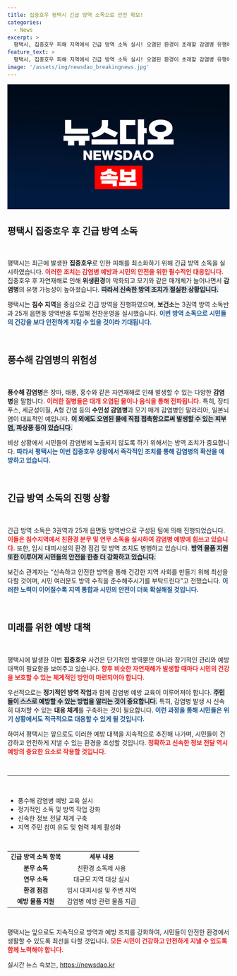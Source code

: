 ```yaml
---
title: 집중호우 평택시 긴급 방역 소독으로 안전 확보!
categories:
  - News
excerpt: >
  평택시, 집중호우 피해 지역에서 긴급 방역 소독 실시! 오염된 환경이 초래할 감염병 유행에 대비해 방역반을 투입하고 시민 안전을 최우선으로 보호합니다. 자연재해 속 감염병 위협, 적극적인 대응이 필요합니다!
feature_text: >
  평택시, 집중호우 피해 지역에서 긴급 방역 소독 실시! 오염된 환경이 초래할 감염병 유행에 대비해 방역반을 투입하고 시민 안전을 최우선으로 보호합니다. 자연재해 속 감염병 위협, 적극적인 대응이 필요합니다!
image: '/assets/img/newsdao_breakingnews.jpg'
---
```


<p><img src="/assets/img/newsdao_breakingnews.jpg" alt="ranknews 속보" /></p>

<h2 data-ke-size="size26">평택시 집중호우 후 긴급 방역 소독</h2>

<p data-ke-size="size16">&nbsp;</p> 

<p>평택시는 최근에 발생한 <strong>집중호우</strong>로 인한 피해를 최소화하기 위해 긴급 방역 소독을 실시하였습니다. <b><span style="color: #ee2323;">이러한 조치는 감염병 예방과 시민의 안전을 위한 필수적인 대응입니다.</span></b> 집중호우 후 자연재해로 인해 <strong>위생환경</strong>이 악화되고 모기와 같은 매개체가 늘어나면서 <strong>감염병</strong>의 유행 가능성이 높아졌습니다. <b><span style="background-color: #21538527;">따라서 신속한 방역 조치가 절실한 상황입니다.</span></b> </p>

<p>평택시는 <strong>침수 지역</strong>을 중심으로 긴급 방역을 진행하였으며, <strong>보건소</strong>는 3권역 방역 소독반과 25개 읍면동 방역반을 투입해 전찬운영을 실시했습니다. <b><span style="color: #1a5490;">이번 방역 소독으로 시민들의 건강을 보다 안전하게 지킬 수 있을 것이라 기대됩니다.</span></b> </p>

<p data-ke-size="size16">&nbsp;</p>

<h2 data-ke-size="size26">풍수해 감염병의 위험성</h2>

<p data-ke-size="size16">&nbsp;</p> 

<p><strong>풍수해 감염병</strong>은 장마, 태풍, 홍수와 같은 자연재해로 인해 발생할 수 있는 다양한 <strong>감염병</strong>을 말합니다. <b><span style="color: #ee2323;">이러한 질병들은 대개 오염된 물이나 음식을 통해 전파됩니다.</span></b> 특히, 장티푸스, 세균성이질, A형 간염 등의 <strong>수인성 감염병</strong>과 모기 매개 감염병인 말라리아, 일본뇌염이 대표적인 예입니다. <b><span style="background-color: #21538527;">이 외에도 오염된 물에 직접 접촉함으로써 발생할 수 있는 피부염, 파상풍 등이 있습니다.</span></b></p>

<p>비상 상황에서 시민들이 감염병에 노출되지 않도록 하기 위해서는 방역 조치가 중요합니다. <b><span style="color: #1a5490;">따라서 평택시는 이번 집중호우 상황에서 즉각적인 조치를 통해 감염병의 확산을 예방하고 있습니다.</span></b></p>

<p data-ke-size="size16">&nbsp;</p> 

<h2 data-ke-size="size26">긴급 방역 소독의 진행 상황</h2>

<p data-ke-size="size16">&nbsp;</p> 

<p>긴급 방역 소독은 3권역과 25개 읍면동 방역반으로 구성된 팀에 의해 진행되었습니다. <b><span style="color: #ee2323;">이들은 침수지역에서 친환경 분무 및 연무 소독을 실시하여 감염병 예방에 힘쓰고 있습니다.</span></b> 또한, 임시 대피시설의 환경 점검 및 방역 조치도 병행하고 있습니다. <b><span style="background-color: #21538527;">방역 물품 지원 또한 이루어져 시민들의 안전을 한층 더 강화하고 있습니다.</span></b> </p>

<p>보건소 관계자는 “신속하고 안전한 방역을 통해 건강한 지역 사회를 만들기 위해 최선을 다할 것이며, 시민 여러분도 방역 수칙을 준수해주시기를 부탁드린다”고 전했습니다. <b><span style="color: #1a5490;">이러한 노력이 이어질수록 지역 통합과 시민의 안전이 더욱 확실해질 것입니다.</span></b></p>

<p data-ke-size="size16">&nbsp;</p> 

<h2 data-ke-size="size26">미래를 위한 예방 대책</h2>

<p data-ke-size="size16">&nbsp;</p> 

<p>평택시에 발생한 이번 <strong>집중호우</strong> 사건은 단기적인 방역뿐만 아니라 장기적인 관리와 예방 대책이 필요함을 보여주고 있습니다. <b><span style="color: #ee2323;">향후 비슷한 자연재해가 발생할 때마다 시민의 건강을 보호할 수 있는 체계적인 방안이 마련되어야 합니다.</span></b> </p>

<p>우선적으로는 <strong>정기적인 방역 작업</strong>과 함께 감염병 예방 교육이 이루어져야 합니다. <b><span style="background-color: #21538527;">주민들이 스스로 예방할 수 있는 방법을 알리는 것이 중요합니다.</span></b> 특히, 감염병 발생 시 신속히 대처할 수 있는 <strong>대응 체계</strong>를 구축하는 것이 필요합니다. <b><span style="color: #1a5490;">이런 과정을 통해 시민들은 위기 상황에서도 적극적으로 대응할 수 있게 될 것입니다.</span></b> </p>

<p>하여서 평택시는 앞으로도 이러한 예방 대책을 지속적으로 추진해 나가며, 시민들이 건강하고 안전하게 지낼 수 있는 환경을 조성할 것입니다. <b><span style="color: #ee2323;">정확하고 신속한 정보 전달 역시 예방의 중요한 요소로 작용할 것입니다.</span></b> </p>

<p data-ke-size="size16">&nbsp;</p> 

<hr>

<p data-ke-size="size16">&nbsp;</p>

<ul>
    <li>풍수해 감염병 예방 교육 실시</li>
    <li>정기적인 소독 및 방역 작업 강화</li>
    <li>신속한 정보 전달 체계 구축</li>
    <li>지역 주민 참여 유도 및 협력 체계 활성화</li>
</ul>

<p data-ke-size="size16">&nbsp;</p> 

<table style="width:100%;">
    <tr>
        <td style="text-align: center; height: 17px;"><b>긴급 방역 소독 항목</b></td>
        <td style="text-align: center; height: 17px;"><b>세부 내용</b></td>
    </tr>
    <tr>
        <td style="text-align: center; height: 17px;"><b>분무 소독</b></td>
        <td style="text-align: center; height: 17px;">친환경 소독제 사용</td>
    </tr>
    <tr>
        <td style="text-align: center; height: 17px;"><b>연무 소독</b></td>
        <td style="text-align: center; height: 17px;">대규모 지역 대상 실시</td>
    </tr>
    <tr>
        <td style="text-align: center; height: 17px;"><b>환경 점검</b></td>
        <td style="text-align: center; height: 17px;">임시 대피시설 및 주변 지역</td>
    </tr>
    <tr>
        <td style="text-align: center; height: 17px;"><b>예방 물품 지원</b></td>
        <td style="text-align: center; height: 17px;">감염병 예방 관련 물품 지급</td>
    </tr>
</table>

<p data-ke-size="size16">&nbsp;</p> 

<p>평택시는 앞으로도 지속적으로 방역과 예방 조치를 강화하여, 시민들이 안전한 환경에서 생활할 수 있도록 최선을 다할 것입니다. <b><span style="color: #ee2323;">모든 시민이 건강하고 안전하게 지낼 수 있도록 함께 노력해야 합니다.</span></b></p>
실시간 뉴스 속보는, <a href="https://newsdao.kr" rel="dofollow">https://newsdao.kr</a>


